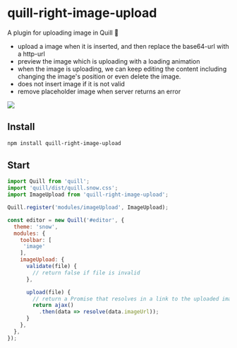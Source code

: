 # quill-right-image-upload

A plugin for uploading image in Quill 🌇

- upload a image when it is inserted, and then replace the base64-url with a http-url
- preview the image which is uploading with a loading animation
- when the image is uploading, we can keep editing the content including changing the image's position or even delete the image.
- does not insert image if it is not valid
- remove placeholder image when server returns an error

![](https://user-images.githubusercontent.com/2622602/49206584-73c6b080-f3ed-11e8-8164-aad28508d4c4.gif)

## Install

```bash
npm install quill-right-image-upload
```

## Start

```js
import Quill from 'quill';
import 'quill/dist/quill.snow.css';
import ImageUpload from 'quill-right-image-upload';

Quill.register('modules/imageUpload', ImageUpload);

const editor = new Quill('#editor', {
  theme: 'snow',
  modules: {
    toolbar: [
     'image'
    ],
    imageUpload: {
      validate(file) {
        // return false if file is invalid
      },

      upload(file) {
        // return a Promise that resolves in a link to the uploaded image
        return ajax()
          .then(data => resolve(data.imageUrl));
      }
    },
  },
});
```
